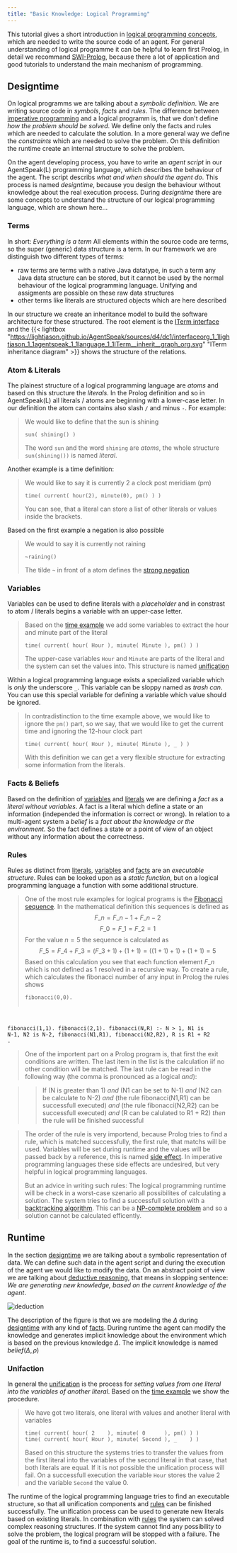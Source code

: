 ```yaml
---
title: "Basic Knowledge: Logical Programming"
---
```

This tutorial gives a short introduction in [logical programming concepts](https://en.wikipedia.org/wiki/Logic_programming), which are needed to write the source code of an agent. For general understanding of logical programme it can be helpful to learn first Prolog, in detail we recommand [SWI-Prolog](http://www.swi-prolog.org/), because there a lot of application and good tutorials to understand the main mechanism of programming.

## <a name="designtime">Designtime</a>

On logical programms we are talking about a _symbolic definition_. We are writing source code in _symbols_, _facts_ and _rules_. The difference between [imperative programming](https://en.wikipedia.org/wiki/Imperative_programming) and a logical programm is, that we don't define _how the problem should be solved_. We define only the facts and rules which are needed to calculate the solution. In a more general way we define the _constraints_ which are needed to solve the problem. On this definition the runtime create an internal structure to solve the problem.

On the agent developing process, you have to write an _agent script_ in our AgentSpeak(L) programming language, which describes the behaviour of the agent. The script describs _what and when should the agent do_. This process is named _designtime_, because you design the behaviour without knowledge about the real execution process. During _designtime_ there are some concepts to understand the structure of our logical programming language, which are shown here...


### <a name="terms">Terms</a>

In short: _Everything is a term_
All elements within the source code are terms, so the super (generic) data structure is a term. In our framework we are distinguish two different types of terms:

* raw terms are terms with a native Java datatype, in such a term any Java data structure can be stored, but it cannot be used by the normal behaviour of the logical programming language. Unifying and assigments are possible on these raw data structures
* other terms like literals are structured objects which are here described

In our structure we create an inheritance model to build the software architecture for these structured. The root element is the [ITerm interface](https://lightjason.github.io/AgentSpeak/sources/d9/d34/interfaceorg_1_1lightjason_1_1agentspeak_1_1language_1_1ITerm.html) and the {{< lightbox "https://lightjason.github.io/AgentSpeak/sources/d4/dc1/interfaceorg_1_1lightjason_1_1agentspeak_1_1language_1_1ITerm__inherit__graph_org.svg" "ITerm inheritance diagram" >}} shows the structure of the relations.

### <a name="atomliterals">Atom & Literals</a>

The plainest structure of a logical programming language are _atoms_ and based on this structure the _literals_. In the Prolog definition and so in AgentSpeak(L) all literals / atoms are beginning with a lower-case letter. In our definition the atom can contains also slash ```/``` and minus ```-```. For example:

> We would like to define that the sun is shining
> <pre><code class="lightjason">sun( shining() )</pre></code>
> The word ```sun``` and the word ```shining``` are _atoms_, the whole structure ```sun(shining())``` is named _literal_.

<a name="time"></a>Another example is a time definition:

> We would like to say it is currently 2 a clock post meridiam (pm)
> <pre><code class="lightjason">time( current( hour(2), minute(0), pm() ) )</pre></code>
> You can see, that a literal can store a list of other literals or values inside the brackets.

Based on the first example a negation is also possible

> We would to say it is currently not raining
> <pre><code class="lightjason">~raining()</pre></code>
> The tilde ```~``` in front of a atom defines the [strong negation](https://en.wikipedia.org/wiki/Stable_model_semantics#Strong_negation)

### <a name="variables">Variables</a>

Variables can be used to define literals with a _placeholder_ and in constrast to atom / literals begins a variable with an upper-case letter. 

> Based on the [time example](#time) we add some variables to extract the hour and minute part of the literal
> <pre><code class="lightjason">time( current( hour( Hour ), minute( Minute ), pm() ) )</code></pre>
> The upper-case variables ```Hour``` and ```Minute``` are parts of the literal and the system can set the values into. This structure is named [unification](#unification)

Within a logical programming language exists a specialized variable which is _only_ the underscore ```_```. This variable can be sloppy named as _trash can_. You can use this special variable for defining a variable which value should be ignored.

> In contradistinction to the time example above, we would like to ignore the ```pm()``` part, so we say, that we would like to get the current time and ignoring the 12-hour clock part
> <pre><code class="lightjason">time( current( hour( Hour ), minute( Minute ), _ ) )</code></pre>
> With this definition we can get a very flexible structure for extracting some information from the literals.

### <a name="factsbeliefs">Facts & Beliefs</a>

Based on the definition of [variables](#variables) and [literals](#atomliterals) we are defining a _fact_ as a _literal without variables_. A fact is a literal which define a state or an information (independed the information is correct or wrong). In relation to a multi-agent system a _belief_ is a _fact about the knowledge or the environment_. So the fact defines a state or a point of view of an object without any information about the correctness.

### <a name="rules">Rules</a>

Rules as distinct from [literals](#atomliterals), [variables](#variables) and [facts](#factbeliefs) are an _executable structure_. Rules can be looked upon as a _static function_, but on a logical programming language a function with some additional structure.

> One of the most rule examples for logical programs is the [Fibonacci sequence](https://en.wikipedia.org/wiki/Fibonacci_number). In the mathematical definition this sequences is defined as
> $$F\_n = F\_{n-1} + F\_{n-2}$$
> $$F\_0 = F\_1 = F\_2 = 1$$
> For the value $n=5$ the sequence is calculated as 
> $$F\_5 = F\_4 + F\_3 = (F\_3 + 1) + (1+1) = ((1+1)+1) + (1+1) = 5$$
> Based on this calculation you see that each function element $F\_n$ which is not defined as $1$ resolved in 
> a recursive way. To create a rule, which calculates the fibonacci number of any input in Prolog the rules shows
> <pre><code class="prolog">fibonacci(0,0).
fibonacci(1,1).
fibonacci(2,1).
fibonacci(N,R) :-
    N > 1,
    N1 is N-1,
    N2 is N-2,
    fibonacci(N1,R1),
    fibonacci(N2,R2),
    R is R1 + R2
.</code></pre>
> One of the importent part on a Prolog program is, that first the exit conditions are written. The last item 
> in the list is the calculation iif no other condition will be matched. The last rule can be read in the 
> following way (the comma is pronounced as a logical _and_):

> > If
> > (N is greater than 1) _and_ (N1 can be set to N-1) _and_ (N2 can be calculate to N-2) _and_ 
> > (the rule fibonacci(N1,R1) can be successfull executed) _and_ (the rule fibonacci(N2,R2) can be successfull executed) _and_
> > (R can be calulated to R1 + R2)
> > _then_ the rule will be finished successful

> The order of the rule is very importend, because Prolog tries to find a rule, which is matched successfully, 
> the first rule, that matchs will be used. Variables will be set during runtime and the values will be passed 
> back by a reference, this is named [side effect](https://en.wikipedia.org/wiki/Side_effect_(computer_science)). In imperative programming languages these side effects are undesired, but 
> very helpful in logical programming languages.  
> 
> But an advice in writing such rules: The logical programming runtime will be check in a worst-case szenario all possibilites of calculating a solution. The system tries to find a successfull solution with a [backtracking algorithm](https://en.wikipedia.org/wiki/Backtracking). This can be a [NP-complete problem](https://en.wikipedia.org/wiki/NP-completeness) and so a solution cannot be calculated efficently.


## <a name="runtime">Runtime</a>

In the section [designtime](#designtime) we are talking about a symbolic representation of data. We can define such data in the agent script and during the execution of the agent we would like to modify the data. On an abstract point of view we are talking about [deductive reasoning](https://en.wikipedia.org/wiki/Deductive_reasoning), that means in slopping sentence: _We are generating new knowledge, based on the current knowledge of the agent_.

![deduction](../../images/deduction.svg#centering)

The description of the figure is that we are modeling the $\Delta$ during [designtime](#designtime) with any kind of [facts](#factsbeliefs). During runtime the agent can modify the knowledge and generates implicit knowledge about the environment which is based on the previous knowledge $\Delta$. The implicit knowledge is named $belief(\Delta, \rho)$

### <a name="unification">Unifaction</a>

In general the [unification](https://en.wikipedia.org/wiki/Unification_(computer_science)) is the process for _setting values from one literal into the variables of another literal_. Based on the [time example](#time) we show the procedure.

> We have got two literals, one literal with values and another literal with variables
> <pre><code class="lightjason">time( current( hour( 2    ), minute( 0      ), pm() ) )
> time( current( hour( Hour ), minute( Second ), _    ) )
> </pre></code>
> Based on this structure the systems tries to transfer the values from the first literal into the variables 
> of the second literal in that case, that both literals are equal. If it is not possible the unification 
> process will fail. On a successfull execution the variable ```Hour``` stores the value $2$ and the variable 
> ```Second``` the value $0$.

The runtime of the logical programming language tries to find an executable structure, so that all unification components and [rules](#rules) can be finished successfully. The unification process can be used to generate new literals based on existing literals. In combination with [rules](#rules) the system can solved complex reasoning structures. If the system cannot find any possibility to solve the problem, the logical program will be stopped with a failure. The goal of the runtime is, to find a successful solution.
